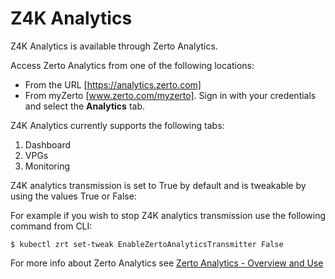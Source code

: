 # Z4K Analytics

Z4K Analytics is available through Zerto Analytics.

Access Zerto Analytics from one of the following locations:

  *	From the URL [https://analytics.zerto.com]
  * From myZerto [www.zerto.com/myzerto]. Sign in with your credentials and select the **Analytics** tab.

Z4K Analytics currently supports the following tabs:

1. Dashboard
2. VPGs
3. Monitoring

Z4K analytics transmission is set to True by default and is tweakable by using the values True or False:

For example if you wish to stop Z4K analytics transmission use the following command from CLI:
```
$ kubectl zrt set-tweak EnableZertoAnalyticsTransmitter False
```

For more info about Zerto Analytics see [Zerto Analytics - Overview and Use](https://help.zerto.com/bundle/Zerto.Analytics.HTML/page/Content/Zerto_Analytics/Zerto_Analytics_-_Overview_and_Use.htm)
